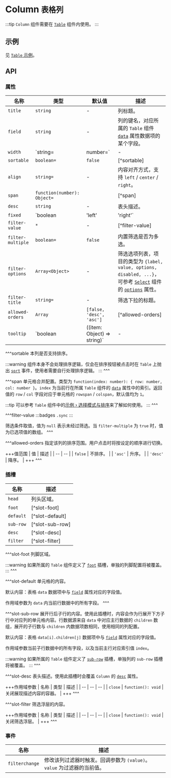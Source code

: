 # Column <small>表格列</small>

:::tip
`Column` 组件需要在 [`Table`](./table) 组件内使用。
:::

## 示例

见 [`Table` 示例](./table#示例)。

## API

### 属性

| 名称 | 类型 | 默认值 | 描述 |
| -- | -- | -- | -- |
| ``title`` | `string` | - | 列标题。 |
| ``field`` | `string` | - | 列的键名，对应所属的 `Table` 组件 [`data`](./table#props-data) 属性数据项的某个字段。 |
| ``width`` | `string=|number=` | - | 列宽，值为像素值。 |
| ``sortable`` | `boolean=` | `false` | [^sortable] |
| ``align`` | `string=` | - | 内容对齐方式，支持 `left` / `center` / `right`。 |
| ``span`` | `function(number): Object=` | | [^span] |
| ``desc`` | `string` | - | 表头描述。 |
| ``fixed`` | `boolean | 'left' | 'right'` | `false` | 该列是否固定，`'left'` 表示固定在左侧，`'right'` 表示在右侧。 |
| ``filter-value`` | `*` | - | [^filter-value] |
| ``filter-multiple`` | `boolean=` | `false` | 内置筛选是否为多选。 |
| ``filter-options`` | `Array<Object>` | - | 筛选选项列表，项目的类型为 `{label, value, options, disabled, ...}`，可参考 [`Select`](./select) 组件的 [`options`](./select#props-options) 属性。 |
| ``filter-title`` | `string=` | - | 筛选下拉的标题。 |
| ``allowed-orders`` | `Array` | `[false, 'desc', 'asc']` | [^allowed-orders] |
| ``tooltip`` | `boolean | ((item: Object) => string)` | - | 是否当内容溢出时自动显示悬浮提示。默认显示所属 `Table` 组件 [`data`](./table#props-data) 属性数据项中 [`field`](#props-field) 属性对应的字段值。传入函数时，`item` 参数为整个 data 数据项，返回的字符串将作为提示内容展示。 |

^^^sortable
本列是否支持排序。

:::warning
组件本身不会处理排序逻辑，仅会在排序按钮被点击时在 `Table` 上抛出 [`sort`](./table#events-sort) 事件，使用者需要自行处理排序逻辑。
:::
^^^

^^^span
单元格合并配置。类型为 `function(index: number): { row: number, col: number }`。`index` 为当前行在所属 `Table` 组件的 [`data`](./table#props-data) 属性中的索引。返回值的 `row` / `col` 字段对应于单元格的 `rowspan` / `colspan`，默认值均为 `1`。

:::tip
可以参考 `Table` 组件中的[示例 › 选择模式与排序](./table#选择模式与排序)来了解如何使用。
:::
^^^

^^^filter-value
:::badges
`.sync`
:::

筛选条件取值，值为 `null` 表示未经过筛选。当 `filter-multiple` 为 `true` 时，值为已选项值的数组。
^^^

^^^allowed-orders
指定该列的排序范围。用户点击时将按设定的顺序进行切换。

+++值范围
| 值 | 描述 |
| -- | -- |
| `false` | 不排序。 |
| `'asc'` | 升序。 |
| `'desc'` | 降序。 |
+++
^^^

### 插槽

| 名称 | 描述 |
| -- | -- |
| ``head`` | 列头区域。 |
| ``foot`` | [^slot-foot] |
| ``default`` | [^slot-default] |
| ``sub-row`` | [^slot-sub-row] |
| ``desc`` | [^slot-desc] |
| ``filter`` | [^slot-filter] |

^^^slot-foot
列脚区域。

:::warning
如果所属的 `Table` 组件定义了 [`foot`](./table#slots-foot) 插槽，单独的列脚配置将被覆盖。
:::
^^^

^^^slot-default
单元格的内容。

默认内容：表格 `data` 数据项中与 [`field`](#props-field) 属性对应的字段值。

作用域参数为 `data` 内当前行数据中的所有字段。
^^^

^^^slot-sub-row
展开行后子行的内容。使用此插槽时，内容会作为行展开下方子行中对应列的单元格内容。行数据源来自 `data` 中对应主行数据的 `children` 数组，展开的子行数与 `children` 内数据项数相同，使用相同的列配置。

默认内容：表格 `data[i].children[j]` 数据项中与 [`field`](#props-field) 属性对应的字段值。

作用域参数当前子行数据中的所有字段，以及当前主行对应索引值 `index`。

:::warning
如果所属的 `Table` 组件定义了 [`sub-row`](./table#slots-sub-row) 插槽，单独列的 `sub-row` 插槽将被覆盖。
:::
^^^

^^^slot-desc
表头描述。使用此插槽时会覆盖 `Column` 的 [`desc`](#props-desc) 属性。

+++作用域参数
| 名称 | 类型 | 描述 |
| -- | -- | -- |
| `close` | `function(): void` | 关闭展现描述内容的容器。 |
+++
^^^

^^^slot-filter
筛选浮层的内容。

+++作用域参数
| 名称 | 类型 | 描述 |
| -- | -- | -- |
| `close` | `function(): void` | 关闭筛选浮层。 |
+++
^^^

### 事件

| 名称 | 描述 |
| -- | -- |
| ``filterchange`` | 修改该列过滤器时触发。回调参数为 `(value)`。`value` 为过滤器的当前值。 |
